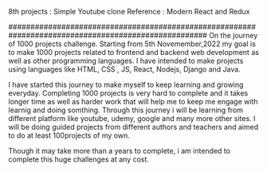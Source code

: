 8th projects : Simple Youtube clone
Reference : Modern React and Redux

#####################################################################################################
On the journey of 1000 projects challenge. Starting from 5th Novemember,2022 my goal is to make 1000 projects related to frontend and backend web development as well as other programming languages. I have intended to make projects using languages like HTML, CSS , JS, React, Nodejs, Django and Java.

I have started this journey to make myself to keep learning and growing everyday. Completing 1000 projects is very hard to complete and it takes longer time as well as harder work that will help me to keep me engage with learnig and doing somthing. Through this journey i will be learning from different platform like youtube, udemy, google and many more other sites. I will be doing guided projects from different authors and teachers and aimed to do at least 100projects of my own.

Though it may take more than a years to complete, i am intended to complete this huge challenges at any cost.
